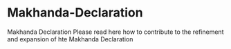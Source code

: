 # Makhanda-Declaration
Makhanda Declaration
Please read here how to contribute to the refinement and expansion of hte Makhanda Declaration
